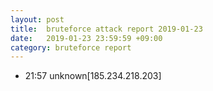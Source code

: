 ```yaml
---
layout: post
title:  bruteforce attack report 2019-01-23
date:   2019-01-23 23:59:59 +09:00
category: bruteforce report
---
```


* 21:57 unknown[185.234.218.203]
